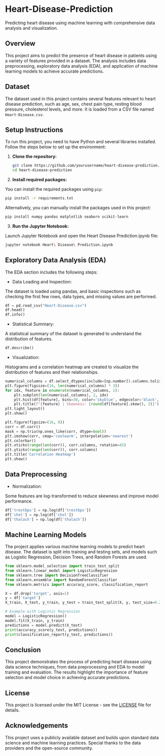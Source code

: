 # Heart-Disease-Prediction
Predicting heart disease using machine learning with comprehensive data analysis and visualization.

## Overview

This project aims to predict the presence of heart disease in patients using a variety of features provided in a dataset. The analysis includes data preprocessing, exploratory data analysis (EDA), and application of machine learning models to achieve accurate predictions.

## Dataset

The dataset used in this project contains several features relevant to heart disease prediction, such as age, sex, chest pain type, resting blood pressure, cholesterol levels, and more. It is loaded from a CSV file named `Heart-Disease.csv`.

## Setup Instructions

To run this project, you need to have Python and several libraries installed. Follow the steps below to set up the environment:

1. **Clone the repository:**

   ```sh
   git clone https://github.com/yourusername/heart-disease-prediction.git
   cd heart-disease-prediction
   ```
2. **Install required packages:**

You can install the required packages using `pip`:

```sh
pip install -r requirements.txt
```
Alternatively, you can manually install the packages used in this project:

```python
pip install numpy pandas matplotlib seaborn scikit-learn
```
3. **Run the Jupyter Notebook:**

Launch Jupyter Notebook and open the Heart Disease Prediction.ipynb file:

```sh
jupyter notebook Heart\ Disease\ Prediction.ipynb
```
## Exploratory Data Analysis (EDA)
The EDA section includes the following steps:

- Data Loading and Inspection:

The dataset is loaded using pandas, and basic inspections such as checking the first few rows, data types, and missing values are performed.

```python
df = pd.read_csv("Heart-Disease.csv")
df.head()
df.info()
```
- Statistical Summary:

A statistical summary of the dataset is generated to understand the distribution of features.

```python
df.describe()
```

- Visualization:

Histograms and a correlation heatmap are created to visualize the distribution of features and their relationships.

```python
numerical_columns = df.select_dtypes(include=[np.number]).columns.tolist()
plt.figure(figsize=(14, len(numerical_columns) * 3))
for idx, feature in enumerate(numerical_columns, 1):
    plt.subplot(len(numerical_columns), 2, idx)
    plt.hist(df[feature], bins=30, color='skyblue', edgecolor='black', alpha=0.7)
    plt.title(f"{feature} | Skewness: {round(df[feature].skew(), 2)}")
plt.tight_layout()
plt.show()
```
```python
plt.figure(figsize=(16, 8))
corr = df.corr()
mask = np.triu(np.ones_like(corr, dtype=bool))
plt.imshow(corr, cmap='coolwarm', interpolation='nearest')
plt.colorbar()
plt.xticks(range(len(corr)), corr.columns, rotation=45)
plt.yticks(range(len(corr)), corr.columns)
plt.title('Correlation Heatmap')
plt.show()
```

## Data Preprocessing
- Normalization:

Some features are log-transformed to reduce skewness and improve model performance.

```python
df['trestbps'] = np.log(df['trestbps'])
df['chol'] = np.log(df['chol'])
df['thalach'] = np.log(df['thalach'])
```

## Machine Learning Models
The project applies various machine learning models to predict heart disease. The dataset is split into training and testing sets, and models such as Logistic Regression, Decision Trees, and Random Forests are used.

```python
from sklearn.model_selection import train_test_split
from sklearn.linear_model import LogisticRegression
from sklearn.tree import DecisionTreeClassifier
from sklearn.ensemble import RandomForestClassifier
from sklearn.metrics import accuracy_score, classification_report

X = df.drop('target', axis=1)
y = df['target']
X_train, X_test, y_train, y_test = train_test_split(X, y, test_size=0.2, random_state=42)

# Example with Logistic Regression
model = LogisticRegression()
model.fit(X_train, y_train)
predictions = model.predict(X_test)
print(accuracy_score(y_test, predictions))
print(classification_report(y_test, predictions))
```

## Conclusion
This project demonstrates the process of predicting heart disease using data science techniques, from data preprocessing and EDA to model training and evaluation. The results highlight the importance of feature selection and model choice in achieving accurate predictions.

## License
This project is licensed under the MIT License - see the [LICENSE](LICENSE) file for details.


## Acknowledgements
This project uses a publicly available dataset and builds upon standard data science and machine learning practices. Special thanks to the data providers and the open-source community.

